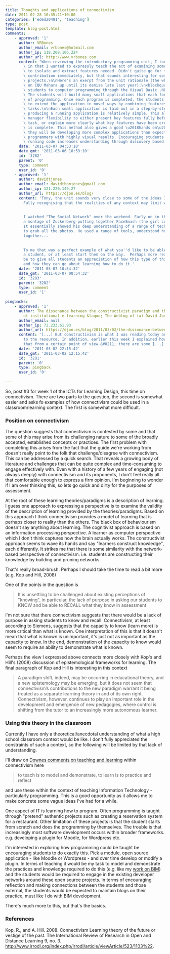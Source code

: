 ```yaml
---
title: Thoughts and applications of connectivism
date: 2011-02-28 10:35:21+10:00
categories: ['eded20491', 'teaching']
type: post
template: blog-post.html
comments:
    - approved: '1'
      author: VRBones
      author_email: vrbones@hotmail.com
      author_ip: 118.208.106.224
      author_url: http://www.vrbones.com
      content: "When reviewing the introductory programming unit, I took a similar approach\
        \ in that I wanted to expressly teach the act of examining someone else's code\
        \ to isolate and extract features needed. Didn't quite go for the whole open source\
        \ contribution immediately, but that sounds interesting for some of the larger\
        \ projects.\n\nHere's an exerpt from the unit rationale (the whole unit was up\
        \ on CQU Mahara up until its demise late last year):\n<blockquote>This unit introduces\
        \ students to computer programming through the Visual Basic .NET programming language.\
        \ The students will build many small applications that each focus on key elements\
        \ of programming. Once each program is completed, the students are then encouraged\
        \ to extend the application in novel ways by combining features learned in previous\
        \ tasks.\n\nEach small application is laid out in a step-by-step guide so that\
        \ producing a running application is relatively simple. This allows the learning\
        \ manager flexibility to either present key features fully before the programming\
        \ task, or explain more clearly what key features have been created once the application\
        \ is complete. This method also gives a good \u2018hands on\u2019 approach as\
        \ they will be developing more complex applications than expected for beginning\
        \ programmers with highly visual results. Encouraging students to tinker with\
        \ running code increases understanding through discovery based learning.   </blockquote>"
      date: '2011-03-07 04:53:10'
      date_gmt: '2011-03-06 18:53:10'
      id: '3282'
      parent: '0'
      type: comment
      user_id: '0'
    - approved: '1'
      author: davidtjones
      author_email: davidthomjones@gmail.com
      author_ip: 121.220.149.27
      author_url: https://djon.es/blog/
      content: 'Tony, the unit sounds very close to some of the ideas I''d like to achieve.
        Fully recognising that the realities of any context may limit what can be done.
    
    
        I watched "The Social Network" over the weekend. Early on in the movie it shows
        a montage of Zuckerberg putting together FaceSmash (the girl comparison site).
        It essentially showed his deep understanding of a range of technologies necessary
        to grab all the photos. He used a range of tools, understood how to kludge things
        together...
    
    
        To me that was a perfect example of what you''d like to be able to produce in
        a student, or at least start them on the way.  Perhaps more realistically would
        be to give all students an appreciation of how this type of thing can be done
        and how they can go about learning how to do it.'
      date: '2011-03-07 10:54:32'
      date_gmt: '2011-03-07 00:54:32'
      id: '3283'
      parent: '3282'
      type: comment
      user_id: '1'
    
pingbacks:
    - approved: '1'
      author: The dissonance between the constructivist paradigm and the implementation
        of institutional e-learning &laquo; The Weblog of (a) David Jones
      author_email: null
      author_ip: 72.233.61.93
      author_url: https://djon.es/blog/2011/03/02/the-dissonance-between-the-constructivist-paradigm-and-institutional-e-learning/
      content: '[...] But constructivism is what I was reading today and had a pointer
        to the resource. In addition, earlier this week I explained how I thought &#8211;
        that from a certain point of view &#8211; there are some [...]'
      date: '2011-03-02 22:15:42'
      date_gmt: '2011-03-02 12:15:42'
      id: '3281'
      parent: '0'
      type: pingback
      user_id: '0'
    
---
```

So, post #3 for week 1 of the ICTs for Learning Design, this time on connectivism. There are two parts to the question, the second is somewhat easier and asks fo examples of how connectivism could be used in a classroom/learning context. The first is somewhat more difficult.

### Position on connectivism

The question suggests that connectivism is contested by some and that some of this may arise from its challenging nature to some of the broadly accepted, established concepts or practices. The first problem with completing this arises from the fact that the guide we're working from doesn't really point to the folk that challenge/disagree with connectivism. This can be addressed by a quick search. That reveals a growing body of literature and challenges that can be quite complex and time-consuming to engage effectively with. Even with a history of a few years of engaging (not always deeply) with connectivism and its proponents, I don't feel really all that comfortable enough to express a firm opinion. I'm beginning to wonder if I am over thinking this, so lets go quick and dirty for the purposes of assessment.

At the root of these learning theories/paradigms is a description of learning. I guess one approach to expressing a perspective is to examine the validity of the description of learning provided by the theories/paradigms. Based on this approach I think connectivism provides a model of learning that is perhaps closer to reality than the others. The black box of behaviourism doesn't say anything about learning. The cognitivist approach is based on an information processing perspective. A learner as computer perspective which I don't think captures how the brain actually works. The constructivist approach seems to wave its hands and say "learners construct knowledge", each differently. It strikes me that there is some similarity with the network-based perspective of connectivism. i.e. students are constructing their knowledge by building and pruning networks.

That's really broad-brush. Perhaps I should take the time to read a bit more (e.g. Kop and Hill, 2008)

One of the points in the question is

> It is unsettling to be challenged about existing perceptions of "knowing", in particular, the lack of purpose in asking our students to KNOW and be able to RECALL what they know in assessment

I'm not sure that there connectivism suggests that there would be a lack of purpose in asking students to know and recall. Connectivism, at least according to Siemens, suggests that the capacity to know (learn more) is more critical than what is known. One interpretation of this is that it doesn't mean that what is known is unimportant, it's just not as important as the capacity to know. In the end, demonstration of the capacity to know would seem to require an ability to demonstrate what is known.

Perhaps the view I expressed above connects more closely with Kop's and Hill's (2008) discussion of epistemological frameworks for learning. The final paragraph of Kop and Hill is interesting in this context

> A paradigm shift, indeed, may be occurring in educational theory, and a new epistemology may be emerging, but it does not seem that connectivism’s contributions to the new paradigm warrant it being treated as a separate learning theory in and of its own right. Connectivism, however, continues to play an important role in the development and emergence of new pedagogies, where control is shifting from the tutor to an increasingly more autonomous learner.

### Using this theory in the classroom

Currently I have only a theoretical/anecdotal understanding of what a high school classroom context would be like. I don't fully appreciated the constraints of such a context, so the following will be limited by that lack of understanding.

I'll draw on [Downes comments on teaching and learning](http://halfanhour.blogspot.com/2007/02/what-connectivism-is.html) within connectivism here

> to teach is to model and demonstrate, to learn is to practice and reflect

and use these within the context of teaching Information Technology - particularly programming. This is a good opportunity as it allows me to make concrete some vague ideas I've had for a while.

One aspect of IT is learning how to program. Often programming is taught through "pretend" authentic projects such as creating a reservation system for a restaurant. Other limitation of these projects is that the student starts from scratch and does the programming by themselves. The trouble is that increasingly most software development occurs within broader frameworks. e.g. developing a plugin for Moodle, for Wordpress etc.

I'm interested in exploring how programming could be taught be encouraging students to do exactly this. Pick a module, open source application - like Moodle or Wordpress - and over time develop or modify a plugin. In terms of teaching it would be my task to model and demonstrate the practices and knowledge required to do this (e.g. like my [work on BIM](/blog2/research/bam-blog-aggregation-management/)) and the students would be required to engage in the existing developer networks around these open source projects. In terms of encouraging reflection and making connections between the students and those external, the students would be expected to maintain blogs on their practice, must like I do with BIM development.

There's much more to this, but that's the basics.

### References

Kop, R., and A. Hill. 2008. Connectivism Learning theory of the future or vestige of the past. The International Review of Research in Open and Distance Learning 9, no. 3. http://www.irrodl.org/index.php/irrodl/article/viewArticle/523/1103%22.